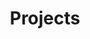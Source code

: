 ---
title: Projects
layout: collection
permalink: /projects/
collection: projects
author_profile: true
entries_layout: grid
classes: wide
---